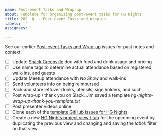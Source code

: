 ```yaml
---
name: Post-event Tasks and Wrap-up
about: Template for organizing post-event tasks for HG Nights
title: 202_ Q_ - Post-event Tasks and Wrap-up
labels: ''
assignees: ''

---
```


See our earlier [Post-event Tasks and Wrap-up](https://github.com/hackgvl/nights/issues?q=wrap-up+in%3Atitle+is%3Aissue) issues for past notes and context.

- [ ] Update [Snack Greenville](https://docs.google.com/document/d/1ZBEl61eH4kB6NVHqjrlEgnYyRrfONAyJoQXFcH5muaQ/edit) doc with food and drink usage and pricing
- [ ] Use name tags to determine actual attendance based on registered, walk-ins, and guests
- [ ] Update Meetup attendance with _No Show_ and walk-ins
- [ ] Send volunteers info on being reimbursed
- [ ] Pack and store leftover drinks, utensils, sign holders, and such 
- [ ] Post wrap-up / thank you on Slack. Jim saved a template _hg-nights-wrap-up-thank-you-template.txt_
- [ ] Post presenter videos online
- [ ] Clone each of the [template GitHub issues for HG Nights](https://github.com/hackgvl/nights/issues/new/choose)
- [ ] Create a new [HG Nights project view / tab](https://github.com/orgs/hackgvl/projects/6/) for the upcoming event by duplicating the previous view and changing and saving the _label:_ filter on that view.
